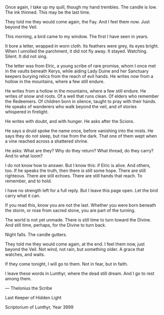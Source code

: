 Once again, I take up my quill, though my hand trembles. The candle is low. The ink thinned. This may be the last time.

They told me they would come again, the Fay. And I feel them now. Just beyond the Veil.

This morning, a bird came to my window. The first I have seen in years.

It bore a letter, wrapped in worn cloth. Its feathers were grey, its eyes bright. When I unrolled the parchment, it did not fly away. It stayed. Watching. Silent. It did not sing.

The letter was from Elric, a young scribe of rare promise, whom I once met in the vaults beneath Kerys, while aiding Lady Duine and her Sanctuary keepers burying relics from the reach of evil  hands. He writes now from a hollow in the mountains, where a few still endure.

He writes from a hollow in the mountains, where a few still endure.
He writes of snow and roots. Of a well that runs clean.
Of elders who remember the Redeemers. Of children born in silence, taught to pray with their hands.
He speaks of wanderers who walk beyond the veil, and of stories whispered in firelight.

He writes with doubt, and with hunger.
He asks after the Scions.

He says a druid spoke the name once, before vanishing into the mists.
He says they do not sleep, but rise from the dark.
That one of them wept when a vine reached across a shattered shrine.

He asks:
What are they?
Why do they return?
What thread, do they carry? And to what loom?

I do not know how to answer.
But I know this: if Elric is alive. And others, too.
If he speaks the truth, then there is still some hope.
There are still righteous. There are still echoes.
There are still hands that reach. To remember, and to hold.

I have no strength left for a full reply. But I leave this page open.
Let the bird carry what it can.

If you read this, know you are not the last.
Whether you were born beneath the storm,
or rose from sacred stone,
you are part of the turning.

The world is not yet unmade.
There is still time to turn toward the Divine.
And still time, perhaps, for the Divine to turn back.

Night falls. The candle gutters.

They told me they would come again, at the end.
I feel them now, just beyond the Veil.
Not wind, not rain, but something older.
A grace that watches, and waits.

If they come tonight, I will go to them.
Not in fear, but in faith.

I leave these words in Lunthyr,
where the dead still dream.
And I go to rest among them.


 — Thelonius the Scribe

Last Keeper of Hidden Light

Scriptorium of Lunthyr, Year 3999